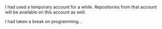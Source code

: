 I had used a temporary account for a while.
Repositories from that account will be available on this account as well.

I had taken a break on programming...
